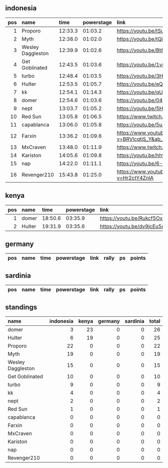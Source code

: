 
## indonesia
|   pos | name              | time    | powerstage   | link                                                          |   rally |   ps |   points |
|------:|:------------------|:--------|:-------------|:--------------------------------------------------------------|--------:|-----:|---------:|
|     1 | Proporo           | 12:33.3 | 01:03.2      | https://youtu.be/tSuLEyKSEns                                  |      20 |    2 |       22 |
|     2 | Myth              | 12:38.0 | 01:02.0      | https://youtu.be/tQipaK_-5Qc                                  |      15 |    4 |       19 |
|     3 | Wesley Daggleston | 12:39.9 | 01:02.6      | https://youtu.be/Bt6dVuNJp2I                                  |      12 |    3 |       15 |
|     4 | Get Goblinated    | 12:43.5 | 01:03.6      | https://youtu.be/1vpcnS4CMng                                  |      10 |    0 |       10 |
|     5 | turbo             | 12:48.4 | 01:03.5      | https://youtu.be/3HKmLByop2M                                  |       8 |    1 |        9 |
|     6 | Hulter            | 12:53.5 | 01:05.7      | https://youtu.be/eQN9zB_f8e0                                  |       6 |    0 |        6 |
|     7 | kk                | 12:54.1 | 01:14.3      | https://youtu.be/qU3JJFxTQj8                                  |       4 |    0 |        4 |
|     8 | domer             | 12:54.6 | 01:03.6      | https://youtu.be/04p2Knodb28                                  |       3 |    0 |        3 |
|     9 | nept              | 13:03.7 | 01:05.2      | https://youtu.be/5HnW0nAbP9o                                  |       2 |    0 |        2 |
|    10 | Red Sun           | 13:05.8 | 01:06.5      | https://www.twitch.tv/videos/1625302480                       |       1 |    0 |        1 |
|    11 | capablanca        | 13:06.0 | 01:05.8      | https://youtu.be/5u1xOOkOEfs                                  |       0 |    0 |        0 |
|    12 | Farxin            | 13:36.2 | 01:09.6      | https://www.youtube.com/watch?v=BRVlcqtiS_Y&ab_channel=Farxin |       0 |    0 |        0 |
|    13 | MxCraven          | 13:48.0 | 01:11.9      | https://www.twitch.tv/videos/1626051751                       |       0 |    0 |        0 |
|    14 | Kariston          | 14:05.6 | 01:09.8      | https://youtu.be/hhwG2qE9TtI                                  |       0 |    0 |        0 |
|    15 | nap               | 14:22.0 | 01:11.1      | https://youtu.be/6-MwbFOtXYc                                  |       0 |    0 |        0 |
|    16 | Revenger210       | 15:43.8 | 01:25.0      | https://www.youtube.com/watch?v=Hr2ctY4ZnlA                   |       0 |    0 |        0 |
## kenya
|   pos | name   | time    | powerstage   | link                         |   rally |   ps |   points |
|------:|:-------|:--------|:-------------|:-----------------------------|--------:|-----:|---------:|
|     1 | domer  | 18:50.6 | 03:35.9      | https://youtu.be/Rukcf5OxAAQ |      20 |    3 |       23 |
|     2 | Hulter | 19:31.9 | 03:35.6      | https://youtu.be/dv9jcEu5dzs |      15 |    4 |       19 |
## germany
| pos   | name   | time   | powerstage   | link   | rally   | ps   | points   |
|-------|--------|--------|--------------|--------|---------|------|----------|
## sardinia
| pos   | name   | time   | powerstage   | link   | rally   | ps   | points   |
|-------|--------|--------|--------------|--------|---------|------|----------|
## standings
| name              |   indonesia |   kenya |   germany |   sardinia |   total |
|:------------------|------------:|--------:|----------:|-----------:|--------:|
| domer             |           3 |      23 |         0 |          0 |      26 |
| Hulter            |           6 |      19 |         0 |          0 |      25 |
| Proporo           |          22 |       0 |         0 |          0 |      22 |
| Myth              |          19 |       0 |         0 |          0 |      19 |
| Wesley Daggleston |          15 |       0 |         0 |          0 |      15 |
| Get Goblinated    |          10 |       0 |         0 |          0 |      10 |
| turbo             |           9 |       0 |         0 |          0 |       9 |
| kk                |           4 |       0 |         0 |          0 |       4 |
| nept              |           2 |       0 |         0 |          0 |       2 |
| Red Sun           |           1 |       0 |         0 |          0 |       1 |
| capablanca        |           0 |       0 |         0 |          0 |       0 |
| Farxin            |           0 |       0 |         0 |          0 |       0 |
| MxCraven          |           0 |       0 |         0 |          0 |       0 |
| Kariston          |           0 |       0 |         0 |          0 |       0 |
| nap               |           0 |       0 |         0 |          0 |       0 |
| Revenger210       |           0 |       0 |         0 |          0 |       0 |
